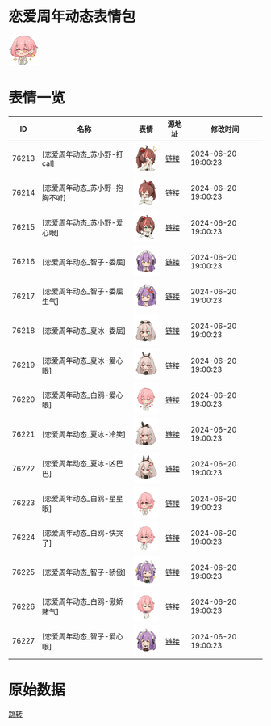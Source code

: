 # 恋爱周年动态表情包

<img src="./cover.png" height="60" alt="cover" />

# 表情一览

|ID|名称|表情|源地址|修改时间|
|----|----|----|----|----|
|76213|[恋爱周年动态_苏小野-打cal]|<img src="./pic/076213_%5B恋爱周年动态_苏小野-打cal%5D.gif" height="60" alt="苏小野-打cal"/>|[链接](https://i0.hdslb.com/bfs/emote/ed4052b8f4f2b56ffd6ca4c405ef4d8ffa6ef5bb.gif)|2024-06-20 19:00:23|
|76214|[恋爱周年动态_苏小野-抱胸不听]|<img src="./pic/076214_%5B恋爱周年动态_苏小野-抱胸不听%5D.gif" height="60" alt="苏小野-抱胸不听"/>|[链接](https://i0.hdslb.com/bfs/emote/23e6a8cf463a15301b1a19cb595a6a5be01189b7.gif)|2024-06-20 19:00:23|
|76215|[恋爱周年动态_苏小野-爱心眼]|<img src="./pic/076215_%5B恋爱周年动态_苏小野-爱心眼%5D.gif" height="60" alt="苏小野-爱心眼"/>|[链接](https://i0.hdslb.com/bfs/emote/8be2d8f59e03de453d717dafbb4f26316ee0638c.gif)|2024-06-20 19:00:23|
|76216|[恋爱周年动态_智子-委屈]|<img src="./pic/076216_%5B恋爱周年动态_智子-委屈%5D.gif" height="60" alt="智子-委屈"/>|[链接](https://i0.hdslb.com/bfs/emote/b7f9bfc9f969233ac7abb9f9c66d22826fa12d5f.gif)|2024-06-20 19:00:23|
|76217|[恋爱周年动态_智子-委屈生气]|<img src="./pic/076217_%5B恋爱周年动态_智子-委屈生气%5D.gif" height="60" alt="智子-委屈生气"/>|[链接](https://i0.hdslb.com/bfs/emote/aeb16f3badf02e65572b44bb7a4424ac90a5db56.gif)|2024-06-20 19:00:23|
|76218|[恋爱周年动态_夏冰-委屈]|<img src="./pic/076218_%5B恋爱周年动态_夏冰-委屈%5D.gif" height="60" alt="夏冰-委屈"/>|[链接](https://i0.hdslb.com/bfs/emote/9399cdb3eaefe10136684609a897cd89d921bd27.gif)|2024-06-20 19:00:23|
|76219|[恋爱周年动态_夏冰-爱心眼]|<img src="./pic/076219_%5B恋爱周年动态_夏冰-爱心眼%5D.gif" height="60" alt="夏冰-爱心眼"/>|[链接](https://i0.hdslb.com/bfs/emote/f133c3f779a185c1ef0804486d5d5e7baf511ec2.gif)|2024-06-20 19:00:23|
|76220|[恋爱周年动态_白鸥-爱心眼]|<img src="./pic/076220_%5B恋爱周年动态_白鸥-爱心眼%5D.gif" height="60" alt="白鸥-爱心眼"/>|[链接](https://i0.hdslb.com/bfs/emote/f1c7e51a8386f6a0e6d98bb7008c689bfc24baa9.gif)|2024-06-20 19:00:23|
|76221|[恋爱周年动态_夏冰-冷笑]|<img src="./pic/076221_%5B恋爱周年动态_夏冰-冷笑%5D.gif" height="60" alt="夏冰-冷笑"/>|[链接](https://i0.hdslb.com/bfs/emote/a841ae4f4e8f4970ffa2f8190c536fce7a2589ee.gif)|2024-06-20 19:00:23|
|76222|[恋爱周年动态_夏冰-凶巴巴]|<img src="./pic/076222_%5B恋爱周年动态_夏冰-凶巴巴%5D.gif" height="60" alt="夏冰-凶巴巴"/>|[链接](https://i0.hdslb.com/bfs/emote/d8c46d6108cb015a8e45d30f72da7df4b1068e34.gif)|2024-06-20 19:00:23|
|76223|[恋爱周年动态_白鸥-星星眼]|<img src="./pic/076223_%5B恋爱周年动态_白鸥-星星眼%5D.gif" height="60" alt="白鸥-星星眼"/>|[链接](https://i0.hdslb.com/bfs/emote/062d5b90f773d4d1fde0330de236676b3a56ce7d.gif)|2024-06-20 19:00:23|
|76224|[恋爱周年动态_白鸥-快哭了]|<img src="./pic/076224_%5B恋爱周年动态_白鸥-快哭了%5D.gif" height="60" alt="白鸥-快哭了"/>|[链接](https://i0.hdslb.com/bfs/emote/44ef37414026e01d5898942bf9a983f4ba134858.gif)|2024-06-20 19:00:23|
|76225|[恋爱周年动态_智子-骄傲]|<img src="./pic/076225_%5B恋爱周年动态_智子-骄傲%5D.gif" height="60" alt="智子-骄傲"/>|[链接](https://i0.hdslb.com/bfs/emote/704f153ecaeb712cb92760c3624e45a076007b93.gif)|2024-06-20 19:00:23|
|76226|[恋爱周年动态_白鸥-傲娇赌气]|<img src="./pic/076226_%5B恋爱周年动态_白鸥-傲娇赌气%5D.gif" height="60" alt="白鸥-傲娇赌气"/>|[链接](https://i0.hdslb.com/bfs/emote/79b8f7f1e3d2f2e69731290a5967ba77b9ec0f90.gif)|2024-06-20 19:00:23|
|76227|[恋爱周年动态_智子-爱心眼]|<img src="./pic/076227_%5B恋爱周年动态_智子-爱心眼%5D.gif" height="60" alt="智子-爱心眼"/>|[链接](https://i0.hdslb.com/bfs/emote/cec8a81818d152bf697fcd245ec6ca9d62cf435f.gif)|2024-06-20 19:00:23|

# 原始数据

[跳转](./raw.json)

